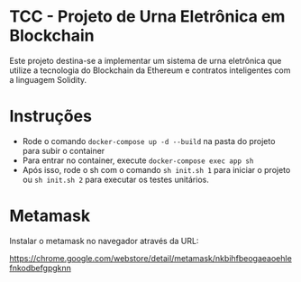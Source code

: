 # TCC - Projeto de Urna Eletrônica em Blockchain

Este projeto destina-se a implementar um sistema de urna eletrônica que utilize a tecnologia do Blockchain da Ethereum e contratos inteligentes com a linguagem Solidity.

# Instruções

* Rode o comando `docker-compose up -d --build` na pasta do projeto para subir o container
* Para entrar no container, execute `docker-compose exec app sh`
* Após isso, rode o sh com o comando `sh init.sh 1` para iniciar o projeto ou `sh init.sh 2` para executar os testes unitários.

# Metamask

Instalar o metamask no navegador através da URL:

https://chrome.google.com/webstore/detail/metamask/nkbihfbeogaeaoehlefnkodbefgpgknn